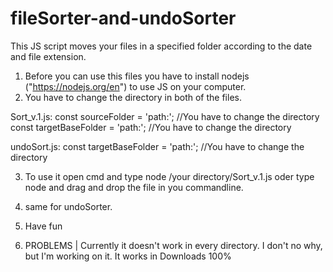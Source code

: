# fileSorter-and-undoSorter
This JS script moves your files in a specified folder according to the date and file extension.

1. Before you can use this files you have to install nodejs ("https://nodejs.org/en") to use JS on your computer.
2. You have to change the directory in both of the files.

Sort_v.1.js:
const sourceFolder = 'path:'; //You have to change the directory
const targetBaseFolder = 'path:'; //You have to change the directory

undoSort.js:
const targetBaseFolder = 'path:'; //You have to change the directory

3. To use it open cmd and type node /your directory/Sort_v.1.js oder type node and drag and drop the file in you commandline.
4. same for undoSorter.

5. Have fun

6. PROBLEMS | Currently it doesn't work in every directory. I don't no why, but I'm working on it.
   It works in Downloads 100%
